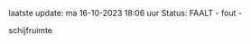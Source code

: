 laatste update: 
ma 16-10-2023 18:06   uur 
Status: FAALT - fout - 
<div class="service R">schijfruimte</div>